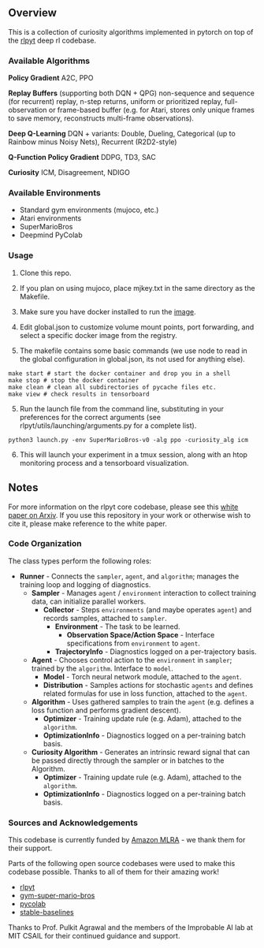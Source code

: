 
## Overview

This is a collection of curiosity algorithms implemented in pytorch on top of the [rlpyt](https://github.com/astooke/rlpyt) deep rl codebase. 

### Available Algorithms
**Policy Gradient** A2C, PPO

**Replay Buffers** (supporting both DQN + QPG) non-sequence and sequence (for recurrent) replay, n-step returns, uniform or prioritized replay, full-observation or frame-based buffer (e.g. for Atari, stores only unique frames to save memory, reconstructs multi-frame observations).

**Deep Q-Learning** DQN + variants: Double, Dueling, Categorical (up to Rainbow minus Noisy Nets), Recurrent (R2D2-style)

**Q-Function Policy Gradient** DDPG, TD3, SAC

**Curiosity** ICM, Disagreement, NDIGO

### Available Environments
* Standard gym environments (mujoco, etc.)
* Atari environments
* SuperMarioBros
* Deepmind PyColab

### Usage

1.  Clone this repo.

2.  If you plan on using mujoco, place mjkey.txt in the same directory as the Makefile.

3.  Make sure you have docker installed to run the [image](https://hub.docker.com/repository/docker/echen9898/curiosity_baselines).

4.  Edit global.json to customize volume mount points, port forwarding, and select a specific docker image from the registry.

4.  The makefile contains some basic commands (we use node to read in the global configuration in global.json, its not used for anything else).
```
make start # start the docker container and drop you in a shell
make stop # stop the docker container
make clean # clean all subdirectories of pycache files etc.
make view # check results in tensorboard
```

5.  Run the launch file from the command line, substituting in your preferences for the correct arguments (see rlpyt/utils/launching/arguments.py for a complete list).
```
python3 launch.py -env SuperMarioBros-v0 -alg ppo -curiosity_alg icm
```

6.  This will launch your experiment in a tmux session, along with an htop monitoring process and a tensorboard visualization.

## Notes

For more information on the rlpyt core codebase, please see this [white paper on Arxiv](https://arxiv.org/abs/1909.01500).  If you use this repository in your work or otherwise wish to cite it, please make reference to the white paper.

### Code Organization

The class types perform the following roles:

* **Runner** - Connects the `sampler`, `agent`, and `algorithm`; manages the training loop and logging of diagnostics.
  * **Sampler** - Manages `agent` / `environment` interaction to collect training data, can initialize parallel workers.
    * **Collector** - Steps `environments` (and maybe operates `agent`) and records samples, attached to `sampler`.
      * **Environment** - The task to be learned.
        * **Observation Space/Action Space** - Interface specifications from `environment` to `agent`.
      * **TrajectoryInfo** - Diagnostics logged on a per-trajectory basis.
  * **Agent** - Chooses control action to the `environment` in `sampler`; trained by the `algorithm`.  Interface to `model`.
    * **Model** - Torch neural network module, attached to the `agent`.
    * **Distribution** - Samples actions for stochastic `agents` and defines related formulas for use in loss function, attached to the `agent`.
  * **Algorithm** - Uses gathered samples to train the `agent` (e.g. defines a loss function and performs gradient descent).
    * **Optimizer** - Training update rule (e.g. Adam), attached to the `algorithm`.
    * **OptimizationInfo** - Diagnostics logged on a per-training batch basis.
  * **Curiosity Algorithm** - Generates an intrinsic reward signal that can be passed directly through the sampler or in batches to the Algorithm.
    * **Optimizer** - Training update rule (e.g. Adam), attached to the `algorithm`.
    * **OptimizationInfo** - Diagnostics logged on a per-training batch basis.

### Sources and Acknowledgements

This codebase is currently funded by [Amazon MLRA](https://www.amazon.science/research-awards) - we thank them for their support.

Parts of the following open source codebases were used to make this codebase possible. Thanks to all of them for their amazing work!

* [rlpyt](https://github.com/astooke/rlpyt)
* [gym-super-mario-bros](https://github.com/Kautenja/gym-super-mario-bros)
* [pycolab](https://github.com/deepmind/pycolab)
* [stable-baselines](https://github.com/hill-a/stable-baselines)

Thanks to Prof. Pulkit Agrawal and the members of the Improbable AI lab at MIT CSAIL for their continued guidance and support.





